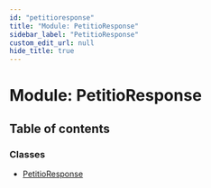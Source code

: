 ```yaml
---
id: "petitioresponse"
title: "Module: PetitioResponse"
sidebar_label: "PetitioResponse"
custom_edit_url: null
hide_title: true
---
```


# Module: PetitioResponse

## Table of contents

### Classes

- [PetitioResponse](../classes/petitioresponse.petitioresponse-1.md)
